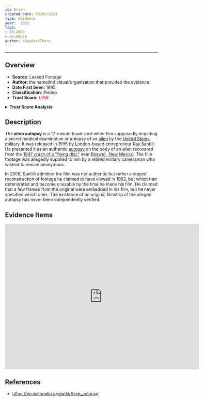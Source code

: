 ```yaml
---
id: Alien
created_date: 08/09/2023
type: evidence
year:  2023
tags:
- 08-2023
- evidence
author: aGuyOverThere
---
```


----

## Overview

- **Source**: Leaked Footage
- **Author**: the name/individual/organization that provided the evidence
- **Date First Seen**: 1995
- **Classification**: #video
- **Trust Score:** <span style="color: red;">LOW</span>

<details>
<summary><b>Trust Score Analysis</b></summary>
<IMG src="https://publish-01.obsidian.md/access/1c31a6f93f82a49b0a9eb31193d6cdec/_images/autopsy_trust_score.png" alt="Trust Score"/>
</details>

## Description

The **alien autopsy** is a 17-minute black-and-white film supposedly depicting a secret medical examination or autopsy of an [alien](https://en.wikipedia.org/wiki/Extraterrestrial_life "Extraterrestrial life") by the [United States military](https://en.wikipedia.org/wiki/United_States_military "United States military"). It was released in 1995 by [London](https://en.wikipedia.org/wiki/London "London")-based entrepreneur [Ray Santilli](https://en.wikipedia.org/wiki/Ray_Santilli "Ray Santilli"). He presented it as an authentic [autopsy](https://en.wikipedia.org/wiki/Autopsy "Autopsy") on the body of an alien recovered from the [1947 crash of a "flying disc"](https://en.wikipedia.org/wiki/Roswell_UFO_incident "Roswell UFO incident") near [Roswell, New Mexico](https://en.wikipedia.org/wiki/Roswell,_New_Mexico "Roswell, New Mexico"). The film footage was allegedly supplied to him by a retired military cameraman who wished to remain anonymous.

In 2006, Santilli admitted the film was not authentic but rather a staged reconstruction of footage he claimed to have viewed in 1992, but which had deteriorated and become unusable by the time he made his film. He claimed that a few frames from the original were embedded in his film, but he never specified which ones. The existence of an original filmstrip of the alleged autopsy has never been independently verified.

## Evidence Items

<iframe src="https://archive.org/embed/alien_autapsy" width="640" height="480" frameborder="0" webkitallowfullscreen="true" mozallowfullscreen="true" allowfullscreen></iframe>

## References
- https://en.wikipedia.org/wiki/Alien_autopsy
